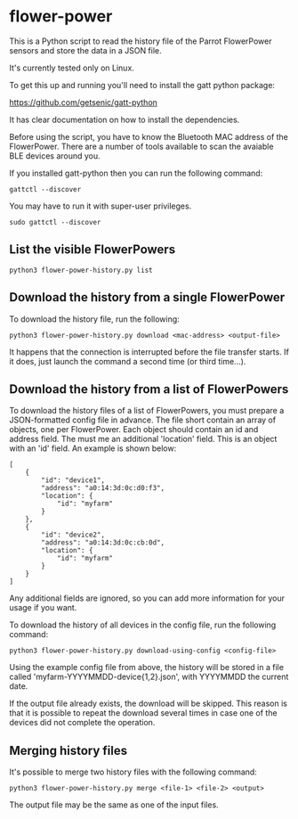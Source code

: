 # flower-power

This is a Python script to read the history file of the Parrot
FlowerPower sensors and store the data in a JSON file.

It's currently tested only on Linux.

To get this up and running you'll need to install the gatt python package:

https://github.com/getsenic/gatt-python

It has clear documentation on how to install the dependencies.

Before using the script, you have to know the Bluetooth MAC address of
the FlowerPower. There are a number of tools available to scan the
avaiable BLE devices around you.

If you installed gatt-python then you can run the following command:

    gattctl --discover

You may have to run it with super-user privileges.

    sudo gattctl --discover



## List the visible FlowerPowers


    python3 flower-power-history.py list


## Download the history from a single FlowerPower

To download the history file, run the following:


    python3 flower-power-history.py download <mac-address> <output-file>

It happens that the connection is interrupted before the file transfer
starts. If it does, just launch the command a second time (or
third time...).


## Download the history from a list of FlowerPowers

To download the history files of a list of FlowerPowers, you must
prepare a JSON-formatted config file in advance. The file short
contain an array of objects, one per FlowerPower. Each object should
contain an id and address field. The must me an additional 'location'
field. This is an object with an 'id' field. An example is shown below:


    [
        {
            "id": "device1",
            "address": "a0:14:3d:0c:d0:f3",
            "location": {
                "id": "myfarm"
            }
        },
        {
            "id": "device2",
            "address": "a0:14:3d:0c:cb:0d",
            "location": {
                "id": "myfarm"
            }
        }
    ]

Any additional fields are ignored, so you can add more information for
your usage if you want.

To download the history of all devices in the config file, run the
following command:

    python3 flower-power-history.py download-using-config <config-file>

Using the example config file from above, the history will be stored
in a file called 'myfarm-YYYYMMDD-device{1,2}.json', with YYYYMMDD the
current date.

If the output file already exists, the download will be skipped. This
reason is that it is possible to repeat the download several times in
case one of the devices did not complete the operation.

## Merging history files

It's possible to merge two history files with the following command:

    python3 flower-power-history.py merge <file-1> <file-2> <output>

The output file may be the same as one of the input files.
